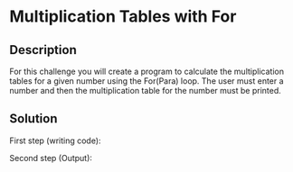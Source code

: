 # Multiplication Tables with For

## Description

For this challenge you will create a program to calculate the multiplication tables for a given number using the For(Para) loop. The user must enter a number and then the multiplication table for the number must be printed.

## Solution

First step (writing code):

Second step (Output):
